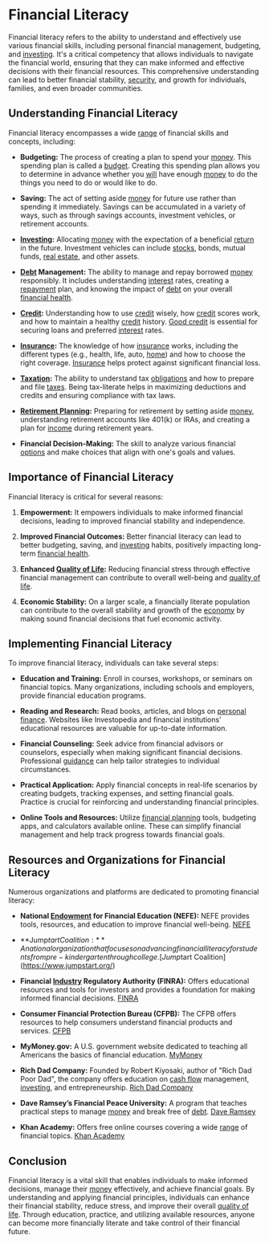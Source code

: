 # Financial Literacy

Financial literacy refers to the ability to understand and effectively use various financial skills, including personal financial management, budgeting, and [investing](../i/investing.md). It's a critical competency that allows individuals to navigate the financial world, ensuring that they can make informed and effective decisions with their financial resources. This comprehensive understanding can lead to better financial stability, [security](../s/security.md), and growth for individuals, families, and even broader communities.

## Understanding Financial Literacy

Financial literacy encompasses a wide [range](../r/range.md) of financial skills and concepts, including:

- **Budgeting:** The process of creating a plan to spend your [money](../m/money.md). This spending plan is called a [budget](../b/budget.md). Creating this spending plan allows you to determine in advance whether you [will](../w/will.md) have enough [money](../m/money.md) to do the things you need to do or would like to do.
  
- **Saving:** The act of setting aside [money](../m/money.md) for future use rather than spending it immediately. Savings can be accumulated in a variety of ways, such as through savings accounts, investment vehicles, or retirement accounts.
  
- **[Investing](../i/investing.md):** Allocating [money](../m/money.md) with the expectation of a beneficial [return](../r/return.md) in the future. Investment vehicles can include [stocks](../s/stock.md), bonds, mutual funds, [real estate](../r/real_estate.md), and other assets.
  
- **[Debt](../d/debt.md) Management:** The ability to manage and repay borrowed [money](../m/money.md) responsibly. It includes understanding [interest](../i/interest.md) rates, creating a [repayment](../r/repayment.md) plan, and knowing the impact of [debt](../d/debt.md) on your overall [financial health](../f/financial_health.md).
  
- **[Credit](../c/credit.md):** Understanding how to use [credit](../c/credit.md) wisely, how [credit](../c/credit.md) scores work, and how to maintain a healthy [credit](../c/credit.md) history. [Good credit](../g/good_credit.md) is essential for securing loans and preferred [interest](../i/interest.md) rates.
  
- **[Insurance](../i/insurance.md):** The knowledge of how [insurance](../i/insurance.md) works, including the different types (e.g., health, life, auto, [home](../h/home.md)) and how to choose the right coverage. [Insurance](../i/insurance.md) helps protect against significant financial loss.
  
- **[Taxation](../t/taxation.md):** The ability to understand tax [obligations](../o/obligation.md) and how to prepare and file [taxes](../t/taxes.md). Being tax-literate helps in maximizing deductions and credits and ensuring compliance with tax laws.
  
- **[Retirement Planning](../r/retirement_planning.md):** Preparing for retirement by setting aside [money](../m/money.md), understanding retirement accounts like 401(k) or IRAs, and creating a plan for [income](../i/income.md) during retirement years.
  
- **Financial Decision-Making:** The skill to analyze various financial [options](../o/options.md) and make choices that align with one's goals and values.

## Importance of Financial Literacy

Financial literacy is critical for several reasons:

1. **Empowerment:** It empowers individuals to make informed financial decisions, leading to improved financial stability and independence.
  
2. **Improved Financial Outcomes:** Better financial literacy can lead to better budgeting, saving, and [investing](../i/investing.md) habits, positively impacting long-term [financial health](../f/financial_health.md).
  
3. **Enhanced [Quality of Life](../q/quality_of_life.md):** Reducing financial stress through effective financial management can contribute to overall well-being and [quality of life](../q/quality_of_life.md).
  
4. **Economic Stability:** On a larger scale, a financially literate population can contribute to the overall stability and growth of the [economy](../e/economy.md) by making sound financial decisions that fuel economic activity.

## Implementing Financial Literacy

To improve financial literacy, individuals can take several steps:

- **Education and Training:** Enroll in courses, workshops, or seminars on financial topics. Many organizations, including schools and employers, provide financial education programs.
  
- **Reading and Research:** Read books, articles, and blogs on [personal finance](../p/personal_finance_in_trading.md). Websites like Investopedia and financial institutions' educational resources are valuable for up-to-date information.
  
- **Financial Counseling:** Seek advice from financial advisors or counselors, especially when making significant financial decisions. Professional [guidance](../g/guidance.md) can help tailor strategies to individual circumstances.
  
- **Practical Application:** Apply financial concepts in real-life scenarios by creating budgets, tracking expenses, and setting financial goals. Practice is crucial for reinforcing and understanding financial principles.
  
- **Online Tools and Resources:** Utilize [financial planning](../f/financial_planning.md) tools, budgeting apps, and calculators available online. These can simplify financial management and help track progress towards financial goals.

## Resources and Organizations for Financial Literacy

Numerous organizations and platforms are dedicated to promoting financial literacy:

- **National [Endowment](../e/endowment.md) for Financial Education (NEFE):** NEFE provides tools, resources, and education to improve financial well-being. [NEFE](https://www.nefe.org/)
  
- **Jump$tart Coalition:** A national organization that focuses on advancing financial literacy for students from pre-kindergarten through college. [Jump$tart Coalition](https://www.jumpstart.org/)
  
- **Financial [Industry](../i/industry.md) Regulatory Authority (FINRA):** Offers educational resources and tools for investors and provides a foundation for making informed financial decisions. [FINRA](https://www.finra.org/investors/learn-to-invest)
  
- **Consumer Financial Protection Bureau (CFPB):** The CFPB offers resources to help consumers understand financial products and services. [CFPB](https://www.consumerfinance.gov/)
  
- **MyMoney.gov:** A U.S. government website dedicated to teaching all Americans the basics of financial education. [MyMoney](https://www.mymoney.gov/)
  
- **Rich Dad Company:** Founded by Robert Kiyosaki, author of "Rich Dad Poor Dad", the company offers education on [cash flow](../c/cash_flow.md) management, [investing](../i/investing.md), and entrepreneurship. [Rich Dad Company](https://www.richdad.com/)
  
- **Dave Ramsey’s Financial Peace University:** A program that teaches practical steps to manage [money](../m/money.md) and break free of [debt](../d/debt.md). [Dave Ramsey](https://www.daveramsey.com/fpu)
  
- **Khan Academy:** Offers free online courses covering a wide [range](../r/range.md) of financial topics. [Khan Academy](https://www.khanacademy.org/college-careers-more/personal-finance)

## Conclusion

Financial literacy is a vital skill that enables individuals to make informed decisions, manage their [money](../m/money.md) effectively, and achieve financial goals. By understanding and applying financial principles, individuals can enhance their financial stability, reduce stress, and improve their overall [quality of life](../q/quality_of_life.md). Through education, practice, and utilizing available resources, anyone can become more financially literate and take control of their financial future.